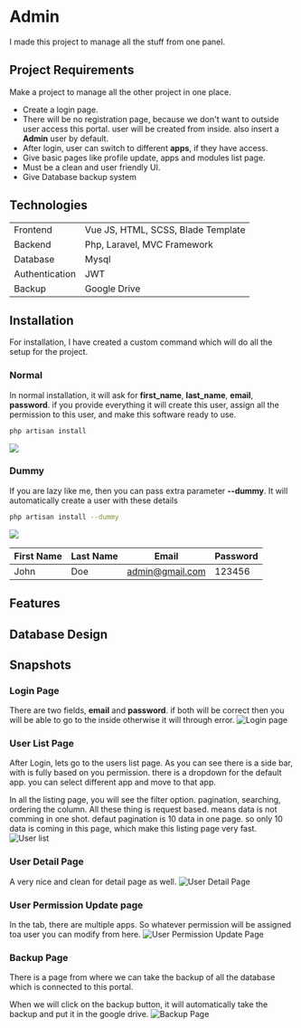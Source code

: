 # Admin
I made this project to manage all the stuff from one panel.

## Project Requirements
Make a project to manage all the other project in one place.
* Create a login page.
* There will be no registration page, because we don't want to outside user access this portal. user will be created from inside. also insert a **Admin** user by default.
* After login, user can switch to different **apps**, if they have access.
* Give basic pages like profile update, apps and modules list page.
* Must be a clean and user friendly UI.
* Give Database backup system

## Technologies
|||
|---|---|
|Frontend|Vue JS, HTML, SCSS, Blade Template|
|Backend|Php, Laravel, MVC Framework|
|Database|Mysql|
|Authentication|JWT|
|Backup|Google Drive|

## Installation
For installation, I have created a custom command which will do all the setup for the project.

### Normal 
In normal installation, it will ask for **first_name**, **last_name**, **email**, **password**. if you provide everything it will create this user, assign all the permission to this user, and make this software ready to use.

```sh
php artisan install
```
![](/images/install_command.png)

### Dummy
If you are lazy like me, then you can pass extra parameter **--dummy**. It will automatically create a user with these details

```sh
php artisan install --dummy
```
![](/images/install_command_dummy.png)

|First Name|Last Name|Email|Password|
|---|---|---|---|
|John|Doe|admin@gmail.com|123456|

## Features



## Database Design

## Snapshots
### Login Page
There are two fields, **email** and **password**. if both will be correct then you will be able to go to the inside otherwise it will through error.
![Login page](/images/login.png)

### User List Page
After Login, lets go to the users list page. As you can see there is a side bar, with is fully based on you permission. there is a dropdown for the default app. you can select different app and move to that app.

In all the listing page, you will see the filter option. pagination, searching, ordering the column. All these thing is request based. means data is not comming in one shot. defaut pagination is 10 data in one page. so only 10 data is coming in this page, which make this listing page very fast.
![User list](/images/user_list.png)

### User Detail Page
A very nice and clean for detail page as well.
![User Detail Page](/images/user_detail.png)

### User Permission Update page
In the tab, there are multiple apps. So whatever permission will be assigned toa user you can modify from here.
![User Permission Update Page](/images/user_permission.png)

### Backup Page
There is a page from where we can take the backup of all the database which is connected to this portal.

When we will click on the backup button, it will automatically take the backup and put it in the google drive.
![Backup Page](/images/backup.png)